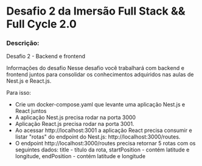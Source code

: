 # Desafio 2 da Imersão Full Stack && Full Cycle 2.0

### Descrição:
Desafio 2 - Backend e frontend

Informações do desafio
Nesse desafio você trabalhará com backend e frontend juntos para consolidar os conhecimentos adquiridos nas aulas de Nest.js e React.js.


Para isso:

- Crie um docker-compose.yaml que levante uma aplicação Nest.js e React juntos
- A aplicação Nest.js precisa rodar na porta 3000
- Aplicação React.js precisa rodar na porta 3001.
- Ao acessar http://localhost:3001 a aplicação React precisa consumir e listar "rotas" do endpoint do Nest.js: http://localhost:3000/routes.
- O endpoint http://localhost:3000/routes precisa retornar 5 rotas com os seguintes dados: title - título da rota, startPosition - contém latitude e longitude, endPosition - contém latitude e longitude

